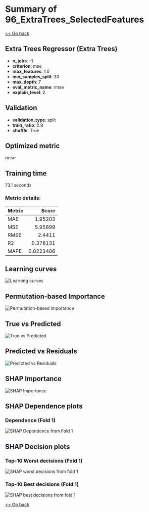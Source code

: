# Summary of 96_ExtraTrees_SelectedFeatures

[<< Go back](../README.md)


## Extra Trees Regressor (Extra Trees)
- **n_jobs**: -1
- **criterion**: mse
- **max_features**: 1.0
- **min_samples_split**: 30
- **max_depth**: 7
- **eval_metric_name**: rmse
- **explain_level**: 2

## Validation
 - **validation_type**: split
 - **train_ratio**: 0.9
 - **shuffle**: True

## Optimized metric
rmse

## Training time

73.1 seconds

### Metric details:
| Metric   |     Score |
|:---------|----------:|
| MAE      | 1.95203   |
| MSE      | 5.95899   |
| RMSE     | 2.4411    |
| R2       | 0.376131  |
| MAPE     | 0.0221406 |



## Learning curves
![Learning curves](learning_curves.png)

## Permutation-based Importance
![Permutation-based Importance](permutation_importance.png)
## True vs Predicted

![True vs Predicted](true_vs_predicted.png)


## Predicted vs Residuals

![Predicted vs Residuals](predicted_vs_residuals.png)



## SHAP Importance
![SHAP Importance](shap_importance.png)

## SHAP Dependence plots

### Dependence (Fold 1)
![SHAP Dependence from Fold 1](learner_fold_0_shap_dependence.png)

## SHAP Decision plots

### Top-10 Worst decisions (Fold 1)
![SHAP worst decisions from fold 1](learner_fold_0_shap_worst_decisions.png)
### Top-10 Best decisions (Fold 1)
![SHAP best decisions from fold 1](learner_fold_0_shap_best_decisions.png)

[<< Go back](../README.md)
